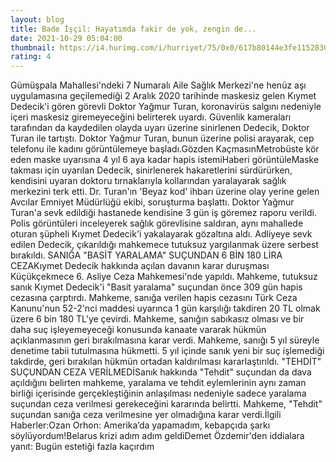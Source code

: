 ```yaml
--- 
layout: blog
title: Bade İşçil: Hayatımda fakir de yok, zengin de...
date: 2021-10-29 05:04:00
thumbnail: https://i4.hurimg.com/i/hurriyet/75/0x0/617b80144e3fe115283004bc.jpg
rating: 4
---
```

Gümüşpala Mahallesi'ndeki 7 Numaralı Aile Sağlık Merkezi'ne henüz aşı uygulamasına geçilemediği 2 Aralık 2020 tarihinde maskesiz gelen Kıymet Dedecik'i gören görevli Doktor Yağmur Turan, koronavirüs salgını nedeniyle içeri maskesiz giremeyeceğini belirterek uyardı. Güvenlik kameraları tarafından da kaydedilen olayda uyarı üzerine sinirlenen Dedecik, Doktor Turan ile tartıştı. Doktor Yağmur Turan, bunun üzerine polisi arayarak, cep telefonu ile kadını görüntülemeye başladı.Gözden KaçmasınMetrobüste kör eden maske uyarısına 4 yıl 6 aya kadar hapis istemiHaberi görüntüleMaske takması için uyarılan Dedecik, sinirlenerek hakaretlerini sürdürürken, kendisini uyaran doktoru tırnaklarıyla kollarından yaralayarak sağlık merkezini terk etti. Dr. Turan'ın 'Beyaz kod' ihbarı üzerine olay yerine gelen Avcılar Emniyet Müdürlüğü ekibi, soruşturma başlattı. Doktor Yağmur Turan'a sevk edildiği hastanede kendisine 3 gün iş göremez raporu verildi. Polis görüntüleri inceleyerek sağlık görevlisine saldıran, aynı mahallede oturan şüpheli Kıymet Dedecik'i yakalayarak gözaltına aldı. Adliyeye sevk edilen Dedecik, çıkarıldığı mahkemece tutuksuz yargılanmak üzere serbest bırakıldı. SANIĞA "BASİT YARALAMA" SUÇUNDAN 6 BİN 180 LİRA CEZAKıymet Dedecik hakkında açılan davanın karar duruşması Küçükçekmece 6. Asliye Ceza Mahkemesi'nde yapıldı. Mahkeme, tutuksuz sanık Kıymet Dedecik'i "Basit yaralama" suçundan önce 309 gün hapis cezasına çarptırdı. Mahkeme, sanığa verilen hapis cezasını Türk Ceza Kanunu'nun 52-2'nci maddesi uyarınca 1 gün karşılığı takdiren 20 TL olmak üzere 6 bin 180 TL'ye çevirdi. Mahkeme, sanığın sabıkasız olması ve bir daha suç işleyemeyeceği konusunda kanaate vararak hükmün açıklanmasının geri bırakılmasına karar verdi. Mahkeme, sanığı 5 yıl süreyle denetime tabii tutulmasına hükmetti. 5 yıl içinde sanık yeni bir suç işlemediği takdirde, geri bırakılan hükmün ortadan kaldırılması kararlaştırıldı. "TEHDİT" SUÇUNDAN CEZA VERİLMEDİSanık hakkında "Tehdit" suçundan da dava açıldığını belirten mahkeme, yaralama ve tehdit eylemlerinin aynı zaman birliği içerisinde gerçekleştiğinin anlaşılması nedeniyle sadece yaralama suçundan ceza verilmesi gerekeceğini kararında belirtti. Mahkeme, "Tehdit" suçundan sanığa ceza verilmesine yer olmadığına karar verdi.İlgili Haberler:Ozan Orhon: Amerika’da yapamadım, kebapçıda şarkı söylüyordum!Belarus krizi adım adım geldiDemet Özdemir'den iddialara yanıt: Bugün estetiği fazla kaçırdım